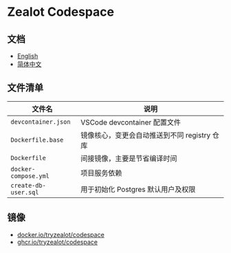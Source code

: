 # Zealot Codespace

## 文档

- [English](https://zealot.ews.im/docs/contributing-guide/local-development/devcontainer)
- [简体中文](https://zealot.ews.im/zh-Hans/docs/contributing-guide/local-development/devcontainer)

## 文件清单

文件名 | 说明
---|---
`devcontainer.json` | VSCode devcontainer 配置文件
`Dockerfile.base` | 镜像核心，变更会自动推送到不同 registry 仓库
`Dockerfile` | 间接镜像，主要是节省编译时间
`docker-compose.yml` | 项目服务依赖
`create-db-user.sql` | 用于初始化 Postgres 默认用户及权限

## 镜像

- [docker.io/tryzealot/codespace](https://hub.docker.com/r/tryzealot/codespace)
- [ghcr.io/tryzealot/codespace](https://github.com/tryzealot/zealot/pkgs/container/codespace)
